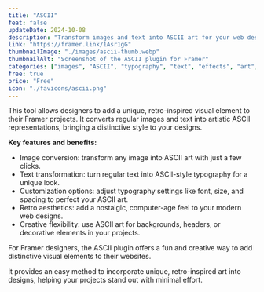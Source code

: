 ```yaml
---
title: "ASCII"
feat: false
updateDate: 2024-10-08
description: "Transform images and text into ASCII art for your web designs."
link: "https://framer.link/1Asr1gG"
thumbnailImage: "./images/ascii-thumb.webp"
thumbnailAlt: "Screenshot of the ASCII plugin for Framer"
categories: ["images", "ASCII", "typography", "text", "effects", "art", "free"]
free: true
price: "Free"
icon: "./favicons/ascii.png"
---
```


This tool allows designers to add a unique, retro-inspired visual element to their Framer projects. It converts regular images and text into artistic ASCII representations, bringing a distinctive style to your designs.

<b>Key features and benefits:</b>

- Image conversion: transform any image into ASCII art with just a few clicks.
- Text transformation: turn regular text into ASCII-style typography for a unique look.
- Customization options: adjust typography settings like font, size, and spacing to perfect your ASCII art.
- Retro aesthetics: add a nostalgic, computer-age feel to your modern web designs.
- Creative flexibility: use ASCII art for backgrounds, headers, or decorative elements in your projects.

For Framer designers, the ASCII plugin offers a fun and creative way to add distinctive visual elements to their websites.

It provides an easy method to incorporate unique, retro-inspired art into designs, helping your projects stand out with minimal effort.
